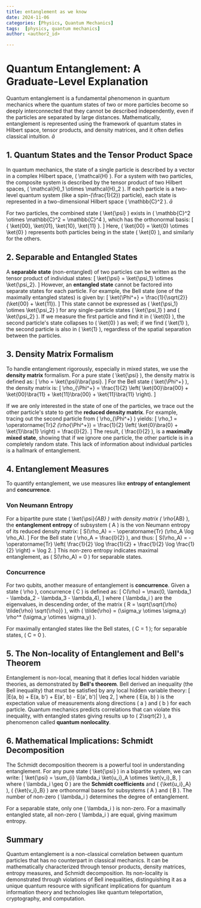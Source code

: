 ```yaml
---
title: entanglement as we know
date: 2024-11-06
categories: [Physics, Quantum Mechanics]
tags:  [physics, quantum mechanics]
author: <author2_id>

---
```


# Quantum Entanglement: A Graduate-Level Explanation

Quantum entanglement is a fundamental phenomenon in quantum mechanics where the quantum states of two or more particles become so deeply interconnected that they cannot be described independently, even if the particles are separated by large distances. Mathematically, entanglement is represented using the framework of quantum states in Hilbert space, tensor products, and density matrices, and it often defies classical intuition.
 $\bar a$
## 1. Quantum States and the Tensor Product Space

In quantum mechanics, the state of a single particle is described by a vector in a complex Hilbert space, \( \mathcal{H} \). For a system with two particles, the composite system is described by the tensor product of two Hilbert spaces, \( \mathcal{H}_1 \otimes \mathcal{H}_2 \). If each particle is a two-level quantum system (like a spin-\(\frac{1}{2}\) particle), each state is represented in a two-dimensional Hilbert space \( \mathbb{C}^2 \). $\bar a$

For two particles, the combined state \( \ket{\psi} \) exists in \( \mathbb{C}^2 \otimes \mathbb{C}^2 = \mathbb{C}^4 \), which has the orthonormal basis:
\[
\{ \ket{00}, \ket{01}, \ket{10}, \ket{11} \}.
\]
Here, \( \ket{00} = \ket{0} \otimes \ket{0} \) represents both particles being in the state \( \ket{0} \), and similarly for the others.

## 2. Separable and Entangled States

A **separable state** (non-entangled) of two particles can be written as the tensor product of individual states:
\[
\ket{\psi} = \ket{\psi_1} \otimes \ket{\psi_2}.
\]
However, an **entangled state** cannot be factored into separate states for each particle. For example, the Bell state (one of the maximally entangled states) is given by:
\[
\ket{\Phi^+} = \frac{1}{\sqrt{2}} (\ket{00} + \ket{11}).
\]
This state cannot be expressed as \( \ket{\psi_1} \otimes \ket{\psi_2} \) for any single-particle states \( \ket{\psi_1} \) and \( \ket{\psi_2} \). If we measure the first particle and find it in \( \ket{0} \), the second particle's state collapses to \( \ket{0} \) as well; if we find \( \ket{1} \), the second particle is also in \( \ket{1} \), regardless of the spatial separation between the particles.

## 3. Density Matrix Formalism

To handle entanglement rigorously, especially in mixed states, we use the **density matrix** formalism. For a pure state \( \ket{\psi} \), the density matrix is defined as:
\[
\rho = \ket{\psi}\bra{\psi}.
\]
For the Bell state \( \ket{\Phi^+} \), the density matrix is:
\[
\rho_{\Phi^+} = \frac{1}{2} \left( \ket{00}\bra{00} + \ket{00}\bra{11} + \ket{11}\bra{00} + \ket{11}\bra{11} \right).
\]

If we are only interested in the state of one of the particles, we trace out the other particle's state to get the **reduced density matrix**. For example, tracing out the second particle from \( \rho_{\Phi^+} \) yields:
\[
\rho_1 = \operatorname{Tr}_2 (\rho_{\Phi^+}) = \frac{1}{2} \left( \ket{0}\bra{0} + \ket{1}\bra{1} \right) = \frac{I}{2}.
\]
The result, \( \frac{I}{2} \), is a **maximally mixed state**, showing that if we ignore one particle, the other particle is in a completely random state. This lack of information about individual particles is a hallmark of entanglement.

## 4. Entanglement Measures

To quantify entanglement, we use measures like **entropy of entanglement** and **concurrence**.

### Von Neumann Entropy

For a bipartite pure state \( \ket{\psi}_{AB} \) with density matrix \( \rho_{AB} \), the **entanglement entropy** of subsystem \( A \) is the von Neumann entropy of its reduced density matrix:
\[
S(\rho_A) = - \operatorname{Tr} (\rho_A \log \rho_A).
\]
For the Bell state \( \rho_A = \frac{I}{2} \), and thus:
\[
S(\rho_A) = - \operatorname{Tr} \left( \frac{1}{2} \log \frac{1}{2} + \frac{1}{2} \log \frac{1}{2} \right) = \log 2.
\]
This non-zero entropy indicates maximal entanglement, as \( S(\rho_A) = 0 \) for separable states.

### Concurrence

For two qubits, another measure of entanglement is **concurrence**. Given a state \( \rho \), concurrence \( C \) is defined as:
\[
C(\rho) = \max(0, \lambda_1 - \lambda_2 - \lambda_3 - \lambda_4),
\]
where \( \lambda_i \) are the eigenvalues, in descending order, of the matrix \( R = \sqrt{\sqrt{\rho} \tilde{\rho} \sqrt{\rho}} \), with \( \tilde{\rho} = (\sigma_y \otimes \sigma_y) \rho^* (\sigma_y \otimes \sigma_y) \).

For maximally entangled states like the Bell states, \( C = 1 \); for separable states, \( C = 0 \).

## 5. The Non-locality of Entanglement and Bell's Theorem

Entanglement is non-local, meaning that it defies local hidden variable theories, as demonstrated by **Bell's theorem**. Bell derived an inequality (the Bell inequality) that must be satisfied by any local hidden variable theory:
\[
|E(a, b) + E(a, b') + E(a', b) - E(a', b')| \leq 2,
\]
where \( E(a, b) \) is the expectation value of measurements along directions \( a \) and \( b \) for each particle. Quantum mechanics predicts correlations that can violate this inequality, with entangled states giving results up to \( 2\sqrt{2} \), a phenomenon called **quantum nonlocality**. 

## 6. Mathematical Implications: Schmidt Decomposition

The Schmidt decomposition theorem is a powerful tool in understanding entanglement. For any pure state \( \ket{\psi} \) in a bipartite system, we can write:
\[
\ket{\psi} = \sum_{i} \lambda_i \ket{u_i}_A \otimes \ket{v_i}_B,
\]
where \( \lambda_i \geq 0 \) are the **Schmidt coefficients** and \( \{\ket{u_i}_A\} \), \( \{\ket{v_i}_B\} \) are orthonormal bases for subsystems \( A \) and \( B \). The number of non-zero \( \lambda_i \) determines the degree of entanglement.

For a separable state, only one \( \lambda_i \) is non-zero. For a maximally entangled state, all non-zero \( \lambda_i \) are equal, giving maximum entropy.

## Summary

Quantum entanglement is a non-classical correlation between quantum particles that has no counterpart in classical mechanics. It can be mathematically characterized through tensor products, density matrices, entropy measures, and Schmidt decomposition. Its non-locality is demonstrated through violations of Bell inequalities, distinguishing it as a unique quantum resource with significant implications for quantum information theory and technologies like quantum teleportation, cryptography, and computation.
